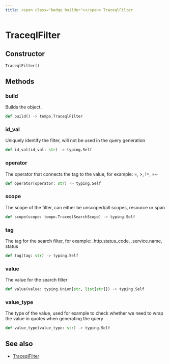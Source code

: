 ```yaml
---
title: <span class="badge builder"></span> TraceqlFilter
---
```

# <span class="badge builder"></span> TraceqlFilter

## Constructor

```python
TraceqlFilter()
```
## Methods

### <span class="badge object-method"></span> build

Builds the object.

```python
def build() -> tempo.TraceqlFilter
```

### <span class="badge object-method"></span> id_val

Uniquely identify the filter, will not be used in the query generation

```python
def id_val(id_val: str) -> typing.Self
```

### <span class="badge object-method"></span> operator

The operator that connects the tag to the value, for example: =, >, !=, =~

```python
def operator(operator: str) -> typing.Self
```

### <span class="badge object-method"></span> scope

The scope of the filter, can either be unscoped/all scopes, resource or span

```python
def scope(scope: tempo.TraceqlSearchScope) -> typing.Self
```

### <span class="badge object-method"></span> tag

The tag for the search filter, for example: .http.status_code, .service.name, status

```python
def tag(tag: str) -> typing.Self
```

### <span class="badge object-method"></span> value

The value for the search filter

```python
def value(value: typing.Union[str, list[str]]) -> typing.Self
```

### <span class="badge object-method"></span> value_type

The type of the value, used for example to check whether we need to wrap the value in quotes when generating the query

```python
def value_type(value_type: str) -> typing.Self
```

## See also

 * <span class="badge object-type-class"></span> [TraceqlFilter](./object-TraceqlFilter.md)
